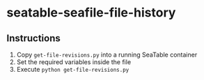 # seatable-seafile-file-history

## Instructions

1. Copy `get-file-revisions.py` into a running SeaTable container
2. Set the required variables inside the file
3. Execute `python get-file-revisions.py`

